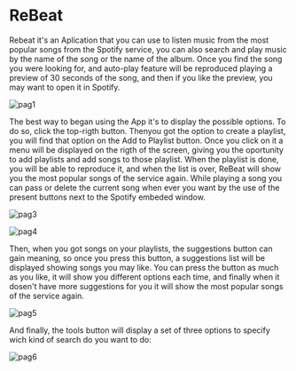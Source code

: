 # ReBeat
Rebeat it's an Aplication that you can use to listen music from the most popular songs from the Spotify service,
you can also search and play music by the name of the song or the name of the album.
Once you find the song you were looking for, and auto-play feature will be reproduced playing a preview of 30 seconds of the song, and then if you like the preview, you may want to open it in Spotify.

![pag1](https://cloud.githubusercontent.com/assets/10881908/6080871/4c4e8572-ae15-11e4-98a2-3072fe5d3fe2.png)

The best way to began using the App it's to display the possible options. To do so, click the top-rigth button.
Thenyou got the option to create a playlist, you will find that option on the Add to Playlist button. Once you click on it
a menu will be displayed on the rigth of the screen, giving you the oportunity to add playlists and add songs to those playlist.
When the playlist is done, you will be able to reproduce it, and when the list is over, ReBeat will show you the most popular
songs of the service again.
While playing a song you can pass or delete the current song when ever you want by the use of the present buttons next to the Spotify embeded window.

![pag3](https://cloud.githubusercontent.com/assets/10881908/6080873/53503a0a-ae15-11e4-8f8f-2a0123fa441c.png)

![pag4](https://cloud.githubusercontent.com/assets/10881908/6080875/560d01ec-ae15-11e4-8295-779e875f9e19.png)

Then, when you got songs on your playlists, the suggestions button can gain meaning, so once you press this button, a suggestions list will be displayed showing songs you may like. You can press the button as much as you like, it will show you different options each time, and finally when it dosen't have more suggestions for you it will show the most popular songs of the service again.

![pag5](https://cloud.githubusercontent.com/assets/10881908/6080880/59d5412c-ae15-11e4-8d47-d1a1c426f0eb.png)

And finally, the tools button will display a set of three options to specify wich kind of search do you want to do:

![pag6](https://cloud.githubusercontent.com/assets/10881908/6080885/5d579296-ae15-11e4-8f41-f6d743fd2be2.png)
